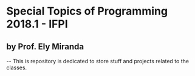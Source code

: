# Special Topics of Programming 2018.1 - IFPI 
## by Prof. Ely Miranda
--
This is repository is dedicated to store stuff and projects related to the classes.
